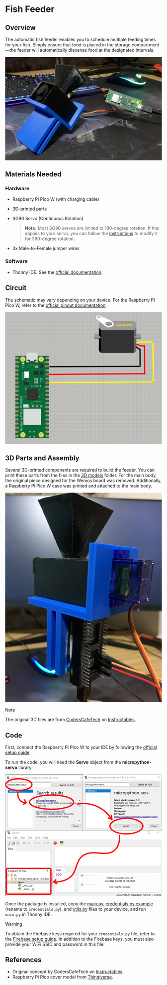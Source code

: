 # Fish Feeder

## Overview

The automatic fish feeder enables you to schedule multiple feeding times for your fish. Simply ensure that food is placed in the storage compartment—the feeder will automatically dispense food at the designated intervals.

![Feeder](../../../docs/graphics/feeder.jpg)

## Materials Needed

### Hardware

- Raspberry Pi Pico W (with charging cable)
- 3D-printed parts
- SG90 Servo (Continuous Rotation)

    > **Note:** Most SG90 servos are limited to 180-degree rotation. If this applies to your servo, you can follow the [instructions](../../../docs/hack-servo.md) to modify it for 360-degree rotation.

- 3x Male-to-Female jumper wires

### Software

- Thonny IDE. See the [official documentation](https://thonny.org/).

## Circuit

The schematic may vary depending on your device. For the Raspberry Pi Pico W, refer to the [official pinout documentation](https://www.raspberrypi.com/documentation/microcontrollers/pico-series.html#:~:text=Raspberry%20Pi%20Pico%20W%20and%20Pico%20WH).

![Feeder-circuit](../../../docs/graphics/feeder-circuit.png)

## 3D Parts and Assembly

Several 3D-printed components are required to build the feeder. You can print these parts from the files in the [3D models](./3D%20models) folder. For the main body, the original piece designed for the Wemos board was removed. Additionally, a Raspberry Pi Pico W case was printed and attached to the main body.

![Feeder assembling](../../../docs/graphics/feeder-assembling.jpg)

> [!NOTE]  
> The original 3D files are from [CodersCafeTech](https://www.instructables.com/member/CodersCafeTech/) on [Instructables](https://www.instructables.com/Aquassist-DIY-Automatic-Fish-Feeder-With-Companion/).

## Code

First, connect the Raspberry Pi Pico W to your IDE by following the [official setup guide](https://projects.raspberrypi.org/en/projects/getting-started-with-the-pico/3).

To run the code, you will need the **Servo** object from the **micropython-servo** library:

![Add package](../../../docs/graphics/micropython-servo-lib.png)

Once the package is installed, copy the [main.py](./main.py), [credentials.py.example](./credentials.py.example) (rename to `credentials.py`), and [utils.py](./utils.py) files to your device, and run `main.py` in Thonny IDE.

> [!WARNING]  
> To obtain the Firebase keys required for your `credentials.py` file, refer to the [Firebase setup guide](../../../docs/firebase.md). In addition to the Firebase keys, you must also provide your WiFi SSID and password in this file.

## References

- Original concept by CodersCafeTech on [Instructables](https://www.instructables.com/Aquassist-DIY-Automatic-Fish-Feeder-With-Companion/).
- Raspberry Pi Pico cover model from [Thingiverse](https://www.thingiverse.com/thing:4793356).